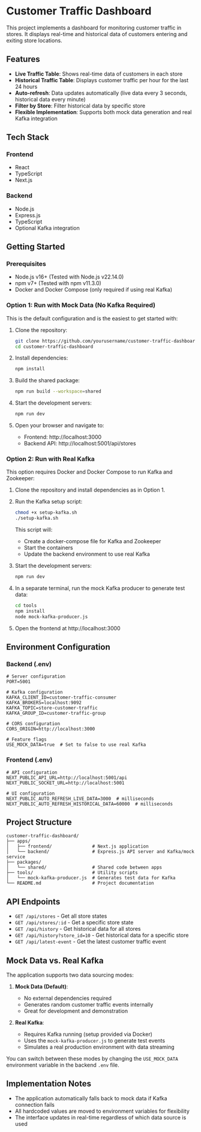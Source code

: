 # Customer Traffic Dashboard

This project implements a dashboard for monitoring customer traffic in stores. It displays real-time and historical data of customers entering and exiting store locations.

## Features

- **Live Traffic Table**: Shows real-time data of customers in each store
- **Historical Traffic Table**: Displays customer traffic per hour for the last 24 hours
- **Auto-refresh**: Data updates automatically (live data every 3 seconds, historical data every minute)
- **Filter by Store**: Filter historical data by specific store
- **Flexible Implementation**: Supports both mock data generation and real Kafka integration

## Tech Stack

### Frontend

- React
- TypeScript
- Next.js

### Backend

- Node.js
- Express.js
- TypeScript
- Optional Kafka integration

## Getting Started

### Prerequisites

- Node.js v16+ (Tested with Node.js v22.14.0)
- npm v7+ (Tested with npm v11.3.0)
- Docker and Docker Compose (only required if using real Kafka)

### Option 1: Run with Mock Data (No Kafka Required)

This is the default configuration and is the easiest to get started with:

1. Clone the repository:

   ```bash
   git clone https://github.com/yourusername/customer-traffic-dashboard.git
   cd customer-traffic-dashboard
   ```

2. Install dependencies:

   ```bash
   npm install
   ```

3. Build the shared package:

   ```bash
   npm run build --workspace=shared
   ```

4. Start the development servers:

   ```bash
   npm run dev
   ```

5. Open your browser and navigate to:
   - Frontend: http://localhost:3000
   - Backend API: http://localhost:5001/api/stores

### Option 2: Run with Real Kafka

This option requires Docker and Docker Compose to run Kafka and Zookeeper:

1. Clone the repository and install dependencies as in Option 1.

2. Run the Kafka setup script:

   ```bash
   chmod +x setup-kafka.sh
   ./setup-kafka.sh
   ```

   This script will:

   - Create a docker-compose file for Kafka and Zookeeper
   - Start the containers
   - Update the backend environment to use real Kafka

3. Start the development servers:

   ```bash
   npm run dev
   ```

4. In a separate terminal, run the mock Kafka producer to generate test data:

   ```bash
   cd tools
   npm install
   node mock-kafka-producer.js
   ```

5. Open the frontend at http://localhost:3000

## Environment Configuration

### Backend (.env)

```
# Server configuration
PORT=5001

# Kafka configuration
KAFKA_CLIENT_ID=customer-traffic-consumer
KAFKA_BROKERS=localhost:9092
KAFKA_TOPIC=store-customer-traffic
KAFKA_GROUP_ID=customer-traffic-group

# CORS configuration
CORS_ORIGIN=http://localhost:3000

# Feature flags
USE_MOCK_DATA=true  # Set to false to use real Kafka
```

### Frontend (.env)

```
# API configuration
NEXT_PUBLIC_API_URL=http://localhost:5001/api
NEXT_PUBLIC_SOCKET_URL=http://localhost:5001

# UI configuration
NEXT_PUBLIC_AUTO_REFRESH_LIVE_DATA=3000  # milliseconds
NEXT_PUBLIC_AUTO_REFRESH_HISTORICAL_DATA=60000  # milliseconds
```

## Project Structure

```
customer-traffic-dashboard/
├── apps/
│   ├── frontend/               # Next.js application
│   └── backend/                # Express.js API server and Kafka/mock service
├── packages/
│   └── shared/                 # Shared code between apps
├── tools/                      # Utility scripts
│   └── mock-kafka-producer.js  # Generates test data for Kafka
└── README.md                   # Project documentation
```

## API Endpoints

- `GET /api/stores` - Get all store states
- `GET /api/stores/:id` - Get a specific store state
- `GET /api/history` - Get historical data for all stores
- `GET /api/history?store_id=10` - Get historical data for a specific store
- `GET /api/latest-event` - Get the latest customer traffic event

## Mock Data vs. Real Kafka

The application supports two data sourcing modes:

1. **Mock Data (Default)**:

   - No external dependencies required
   - Generates random customer traffic events internally
   - Great for development and demonstration

2. **Real Kafka**:
   - Requires Kafka running (setup provided via Docker)
   - Uses the `mock-kafka-producer.js` to generate test events
   - Simulates a real production environment with data streaming

You can switch between these modes by changing the `USE_MOCK_DATA` environment variable in the backend `.env` file.

## Implementation Notes

- The application automatically falls back to mock data if Kafka connection fails
- All hardcoded values are moved to environment variables for flexibility
- The interface updates in real-time regardless of which data source is used
